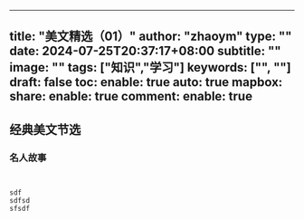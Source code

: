
---
title: "美文精选（01）"
author: "zhaoym"
type: ""
date: 2024-07-25T20:37:17+08:00
subtitle: ""
image: ""
tags: ["知识","学习"]
keywords: ["", ""]
draft: false
toc:
enable: true
auto: true
mapbox:
share:
enable: true
comment:
enable: true
---





## 经典美文节选

### 名人故事

```agsl


sdf
sdfsd
sfsdf

```

